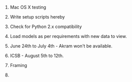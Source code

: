 1. Mac OS X testing
2. Write setup scripts hereby
3. Check for Python 2.x compatibility
4. Load models as per requirements with new data to view.
5. June 24th to July 4th - Akram won't be available.
6. ICSB - August 5th to 12th.

1. Framing
2. 
